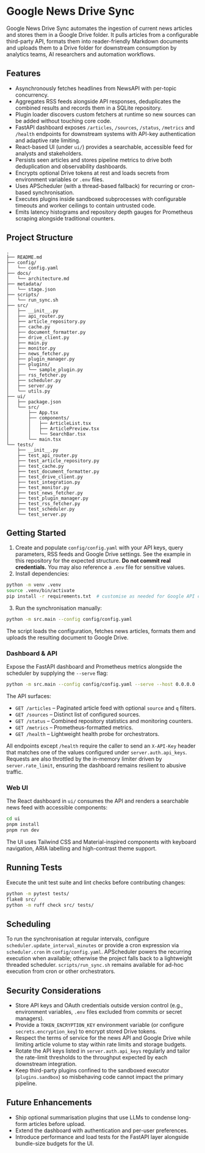 # Google News Drive Sync

Google News Drive Sync automates the ingestion of current news articles and stores them in a Google Drive folder. It pulls
articles from a configurable third-party API, formats them into reader-friendly Markdown documents and uploads them to a Drive
folder for downstream consumption by analytics teams, AI researchers and automation workflows.

## Features

- Asynchronously fetches headlines from NewsAPI with per-topic concurrency.
- Aggregates RSS feeds alongside API responses, deduplicates the combined results and records them in a SQLite repository.
- Plugin loader discovers custom fetchers at runtime so new sources can be added without touching core code.
- FastAPI dashboard exposes `/articles`, `/sources`, `/status`, `/metrics` and `/health` endpoints for downstream systems with
  API-key authentication and adaptive rate limiting.
- React-based UI (under `ui/`) provides a searchable, accessible feed for analysts and stakeholders.
- Persists seen articles and stores pipeline metrics to drive both deduplication and observability dashboards.
- Encrypts optional Drive tokens at rest and loads secrets from environment variables or `.env` files.
- Uses APScheduler (with a thread-based fallback) for recurring or cron-based synchronisation.
- Executes plugins inside sandboxed subprocesses with configurable timeouts and worker ceilings to contain untrusted code.
- Emits latency histograms and repository depth gauges for Prometheus scraping alongside traditional counters.

## Project Structure

```
.
├── README.md
├── config/
│   └── config.yaml
├── docs/
│   └── architecture.md
├── metadata/
│   └── stage.json
├── scripts/
│   └── run_sync.sh
├── src/
│   ├── __init__.py
│   ├── api_router.py
│   ├── article_repository.py
│   ├── cache.py
│   ├── document_formatter.py
│   ├── drive_client.py
│   ├── main.py
│   ├── monitor.py
│   ├── news_fetcher.py
│   ├── plugin_manager.py
│   ├── plugins/
│   │   └── sample_plugin.py
│   ├── rss_fetcher.py
│   ├── scheduler.py
│   ├── server.py
│   └── utils.py
├── ui/
│   ├── package.json
│   └── src/
│       ├── App.tsx
│       ├── components/
│       │   ├── ArticleList.tsx
│       │   ├── ArticlePreview.tsx
│       │   └── SearchBar.tsx
│       └── main.tsx
└── tests/
    ├── __init__.py
    ├── test_api_router.py
    ├── test_article_repository.py
    ├── test_cache.py
    ├── test_document_formatter.py
    ├── test_drive_client.py
    ├── test_integration.py
    ├── test_monitor.py
    ├── test_news_fetcher.py
    ├── test_plugin_manager.py
    ├── test_rss_fetcher.py
    ├── test_scheduler.py
    └── test_server.py
```

## Getting Started

1. Create and populate `config/config.yaml` with your API keys, query parameters, RSS feeds and Google Drive settings. See the example in this
   repository for the expected structure. **Do not commit real credentials.** You may also reference a `.env` file for sensitive values.
2. Install dependencies:

```bash
python -m venv .venv
source .venv/bin/activate
pip install -r requirements.txt  # customise as needed for Google API clients
```

3. Run the synchronisation manually:

```bash
python -m src.main --config config/config.yaml
```

The script loads the configuration, fetches news articles, formats them and uploads the resulting document to Google Drive.

### Dashboard & API

Expose the FastAPI dashboard and Prometheus metrics alongside the scheduler by supplying the `--serve` flag:

```bash
python -m src.main --config config/config.yaml --serve --host 0.0.0.0 --port 8080
```

The API surfaces:

- `GET /articles` – Paginated article feed with optional `source` and `q` filters.
- `GET /sources` – Distinct list of configured sources.
- `GET /status` – Combined repository statistics and monitoring counters.
- `GET /metrics` – Prometheus-formatted metrics.
- `GET /health` – Lightweight health probe for orchestrators.

All endpoints except `/health` require the caller to send an `X-API-Key` header that matches one of the values configured under
`server.auth.api_keys`. Requests are also throttled by the in-memory limiter driven by `server.rate_limit`, ensuring the
dashboard remains resilient to abusive traffic.

### Web UI

The React dashboard in `ui/` consumes the API and renders a searchable news feed with accessible components:

```bash
cd ui
pnpm install
pnpm run dev
```

The UI uses Tailwind CSS and Material-inspired components with keyboard navigation, ARIA labelling and high-contrast theme support.

## Running Tests

Execute the unit test suite and lint checks before contributing changes:

```bash
python -m pytest tests/
flake8 src/
python -m ruff check src/ tests/
```

## Scheduling

To run the synchronisation at regular intervals, configure `scheduler.update_interval_minutes` or provide a cron expression via
`scheduler.cron` in `config/config.yaml`. APScheduler powers the recurring execution when available; otherwise the project falls
back to a lightweight threaded scheduler. `scripts/run_sync.sh` remains available for ad-hoc execution from cron or other
orchestrators.

## Security Considerations

- Store API keys and OAuth credentials outside version control (e.g., environment variables, `.env` files excluded from commits or secret managers).
- Provide a `TOKEN_ENCRYPTION_KEY` environment variable (or configure `secrets.encryption_key`) to encrypt stored Drive tokens.
- Respect the terms of service for the news API and Google Drive while limiting article volume to stay within rate limits and storage budgets.
- Rotate the API keys listed in `server.auth.api_keys` regularly and tailor the rate-limit thresholds to the throughput expected by each downstream integration.
- Keep third-party plugins confined to the sandboxed executor (`plugins.sandbox`) so misbehaving code cannot impact the primary pipeline.

## Future Enhancements

- Ship optional summarisation plugins that use LLMs to condense long-form articles before upload.
- Extend the dashboard with authentication and per-user preferences.
- Introduce performance and load tests for the FastAPI layer alongside bundle-size budgets for the UI.
